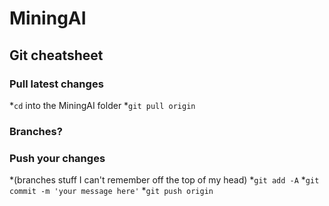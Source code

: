 # MiningAI

## Git cheatsheet
### Pull latest changes
*`cd` into the MiningAI folder
*`git pull origin`

### Branches?

### Push your changes
*(branches stuff I can't remember off the top of my head)
*`git add -A`
*`git commit -m 'your message here'`
*`git push origin`